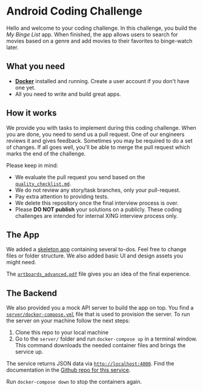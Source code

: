 # Android Coding Challenge

Hello and welcome to your coding challenge. In this challenge, you build the _My Binge List_ app. When finished, the app allows users to search for movies based on a genre and add movies to their favorites to binge-watch later.

## What you need

* [**Docker**](https://docs.docker.com/install/) installed and running. Create a user account if you don't have one yet.
* All you need to write and build great apps.

## How it works

We provide you with tasks to implement during this coding challenge. When you are done, you need to send us a pull request. One of our engineers reviews it and gives feedback.  Sometimes you may be required to do a set of changes. If all goes well, you'll be able to merge the pull request which marks the end of the challenge.

Please keep in mind:

* We evaluate the pull request you send based on the [`quality_checklist.md`](quality_checklist.md).
* We do not review any story/task branches, only your pull-request.
* Pay extra attention to providing tests.
* We delete this repository once the final interview process is over.
* Please **DO NOT publish** your solutions on a publicly. These coding challenges are intended for internal XING interview process only.

## The App

We added a [skeleton app](client/MyBingeList) containing several to-dos. Feel free to change files or folder structure. We also added basic UI and design assets you might need.

The [`artboards_advanced.pdf`](design/artboards_advanced.pdf) file gives you an idea of the final experience.

## The Backend

We also provided you a mock API server to build the app on top. You find a [`server/docker-compose.yml`](server/docker-compose.yml) file that is used to provision the server. To run the server on your machine follow the next steps:

1. Clone this repo to your local machine
2. Go to the `server/` folder and run `docker-compose up` in a terminal window. This command downloads the needed container files and brings the service up.

The service returns JSON data via [`http://localhost:4000`](http://localhost:4000). Find the documentation in the [Github repo for this service](https://github.com/keremk/movie-service).

Run `docker-compose down` to stop the containers again.
